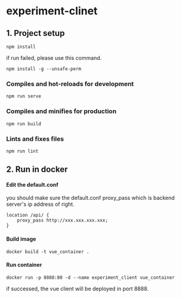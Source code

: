 # experiment-clinet

## 1. Project setup
```
npm install
```
if run failed, please use this command.
```
npm install -g --unsafe-perm
```

### Compiles and hot-reloads for development
```
npm run serve
```

### Compiles and minifies for production
```
npm run build
```

### Lints and fixes files
```
npm run lint
```
## 2. Run in docker

#### Edit the default.conf

you should make sure the default.conf proxy_pass which is backend server's ip address of right.
```
location /api/ {
    proxy_pass http://xxx.xxx.xxx.xxx;
}
```

#### Build image
```
docker build -t vue_container .
```

#### Run container
```
docker run -p 8888:80 -d --name experiment_client vue_container
```
if successed, the vue client will be deployed in port 8888.